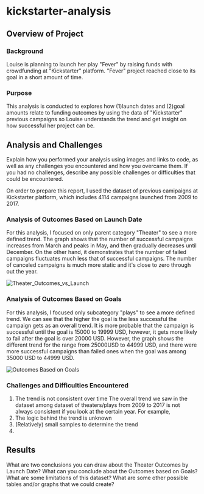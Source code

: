 # kickstarter-analysis
## Overview of Project
### Background
Louise is planning to launch her play "Fever" by raising funds with crowdfunding at "Kickstarter" platform.
"Fever" project reached close to its goal in a short amount of time.
### Purpose
This analysis is conducted to explores how (1)launch dates and (2)goal amounts relate to funding outcomes by using the data of "Kickstarter" previous campaigns so Louise understands the trend and get insight on how successful her project can be.

## Analysis and Challenges
Explain how you performed your analysis using images and links to code, as well as any challenges you encountered and how you overcame them. If you had no challenges, describe any possible challenges or difficulties that could be encountered.

On order to prepare this report, I used the dataset of previous camipaigns at Kickstarter platform, which includes 4114 campaigns launched from 2009 to 2017.

### Analysis of Outcomes Based on Launch Date
For this analysis, I focused on only parent category "Theater" to see a more defined trend.
The graph shows that the number of successful campaigns increases from March and peaks in May, and then gradually decreases until December.
On the other hand, it demonstrates that the number of failed campaigns fluctuates much less that of successful campaigns.
The number of canceled campaigns is much more static and it's close to zero through out the year.

![Theater_Outcomes_vs_Launch](https://user-images.githubusercontent.com/99149443/160183332-1c564399-aa00-472b-addf-cb334b04a5be.png)

### Analysis of Outcomes Based on Goals
For this analysis, I focused only subcategory "plays" to see a more defined trend.
We can see that the higher the goal is the less successful the campaign gets as an overall trend. It is more probable that the campaign is successful until the goal is 15000 to 19999 USD, however, it gets more likely to fail after the goal is over 20000 USD. 
However, the graph shows the different trend for the range from 25000USD to 44999 USD, and there were more successful campaigns than failed ones when the goal was among 35000 USD to 44999 USD.

![Outcomes Based on Goals](https://user-images.githubusercontent.com/99149443/160183310-5a650c94-6072-452f-8e66-4528f37860c4.png)

### Challenges and Difficulties Encountered
1. The trend is not consistent over time
The overall trend we saw in the dataset among dataset of theaters/plays from 2009 to 2017 is not always consistent if you look at the certain year.
For example, 
2. The logic behind the trend is unknown
3. (Relatively) small samples to determine the trend
4.  

## Results
What are two conclusions you can draw about the Theater Outcomes by Launch Date?
What can you conclude about the Outcomes based on Goals?
What are some limitations of this dataset?
What are some other possible tables and/or graphs that we could create?
